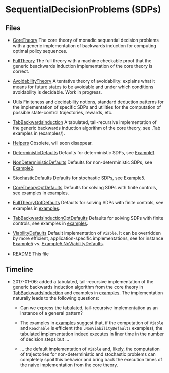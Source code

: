 # SequentialDecisionProblems (SDPs)

## Files

* [CoreTheory](CoreTheory.lidr) The core theory of monadic sequential
  decision problems with a generic implementation of backwards induction
  for computing optimal policy sequences.

* [FullTheory](FullTheory.lidr) The full theory with a machine checkable
  proof that the generic beackwards induction implementation of the core
  theory is correct.

* [AvoidabilityTheory](AvoidabilityTheory.lidr) A tentative theory of
  avoidability: explains what it means for future states to be avoidable
  and under which conditions avoidability is decidable. Work in
  progress.

* [Utils](Utils.lidr) Finiteness and decidability notions, standard
  deduction patterns for the implementation of specific SDPs and
  utilities for the computation of possible state-control trajectories,
  rewards, etc.

* [TabBackwardsInduction](TabBackwardsInduction.lidr) A tabulated,
  tail-recursive implementation of the generic backwards induction
  algorithm of the core theory, see .Tab examples in (examples/).

* [Helpers](Helpers.lidr) Obsolete, will soon disappear.

* [DeterministicDefaults](DeterministicDefaults.lidr) Defaults for
  deterministic SDPs, see [Example1](examples/Example1.lidr).

* [NonDeterministicDefaults](NonDeterministicDefaults.lidr) Defaults for
  non-deterministic SDPs, see [Example2](examples/Example2.lidr).

* [StochasticDefaults](StochasticDefaults.lidr) Defaults for
  stochastic SDPs, see [Example5](examples/Example5.lidr).

* [CoreTheoryOptDefaults](CoreTheoryOptDefaults.lidr) Defaults for
  solving SDPs with finite controls, see examples in
  [examples](examples/).

* [FullTheoryOptDefaults](FullTheoryOptDefaults.lidr) Defaults for
  solving SDPs with finite controls, see examples in
  [examples](examples/).

* [TabBackwardsInductionOptDefaults](TabBackwardsInductionOptDefaults.lidr)
  Defaults for solving SDPs with finite controls, see examples in
  [examples](examples/).

* [ViabilityDefaults](ViabilityDefaults.lidr) Default implementation of
  `Viable`. It can be overridden by more efficient, application-specific
  implementations, see for instance [Example5](examples/Example5.lidr)
  vs. [Example5.NoViabilityDefaults](examples/Example5.NoViabilityDefaults.lidr).

* [README](README.md) This file

## Timeline

* 2017-01-06: added a tabulated, tail-recursive implementation of the
  generic backwards induction algorithm from the core theory in
  [TabBackwardsInduction](TabBackwardsInduction.lidr) and examples in
  [examples](examples/). The implementation naturally leads to the
  following questions:

    * Can we express the tabulated, tail-recursive implementation as an
       instance of a general pattern?

    * The examples in [examples](examples/) suggest that, if the
      computation of `Viable` and `Reachable` is efficient (the
      `.NonViabilityDefaults` examples), the tabulated implementation
      indeed executes in liner time in the number of decision steps but
      ...

    * ... the default implementation of `Viable` and, likely, the
      computation of trajectories for non-deterministic and stochastic
      problems can completely spoil this behavior and bring back the
      execution times of the naive implementation from the core theory.
